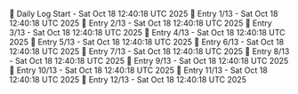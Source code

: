 📅 Daily Log Start - Sat Oct 18 12:40:18 UTC 2025
📌 Entry 1/13 - Sat Oct 18 12:40:18 UTC 2025
📌 Entry 2/13 - Sat Oct 18 12:40:18 UTC 2025
📌 Entry 3/13 - Sat Oct 18 12:40:18 UTC 2025
📌 Entry 4/13 - Sat Oct 18 12:40:18 UTC 2025
📌 Entry 5/13 - Sat Oct 18 12:40:18 UTC 2025
📌 Entry 6/13 - Sat Oct 18 12:40:18 UTC 2025
📌 Entry 7/13 - Sat Oct 18 12:40:18 UTC 2025
📌 Entry 8/13 - Sat Oct 18 12:40:18 UTC 2025
📌 Entry 9/13 - Sat Oct 18 12:40:18 UTC 2025
📌 Entry 10/13 - Sat Oct 18 12:40:18 UTC 2025
📌 Entry 11/13 - Sat Oct 18 12:40:18 UTC 2025
📌 Entry 12/13 - Sat Oct 18 12:40:18 UTC 2025

